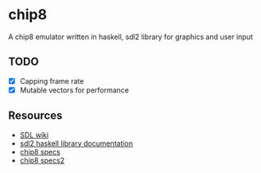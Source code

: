 # chip8

A chip8 emulator written in haskell, sdl2 library for graphics and user input

## TODO
 - [x] Capping frame rate
 - [x] Mutable vectors for performance

## Resources
 - [SDL wiki](https://wiki.libsdl.org/)
 - [sdl2 haskell library documentation](https://hackage.haskell.org/package/sdl2-2.5.0.0)
 - [chip8 specs](http://devernay.free.fr/hacks/chip8/C8TECH10.HTM)
 - [chip8 specs2](http://chip8.sourceforge.net/chip8-1.1.pdf)
